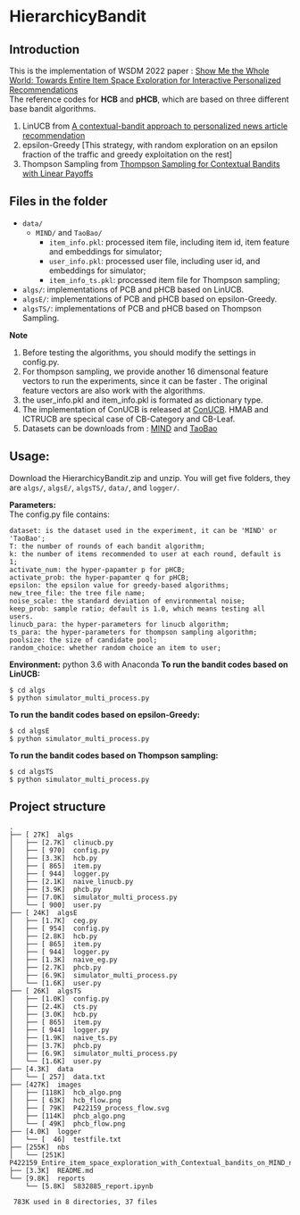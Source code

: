 # HierarchicyBandit   

## Introduction  
This is the implementation of WSDM 2022 paper : [Show Me the Whole World: Towards Entire Item Space Exploration for Interactive Personalized Recommendations](https://arxiv.org/abs/2110.09905)  
The reference codes for **HCB** and **pHCB**, which are based on three different base bandit algorithms. 
1. LinUCB from [A contextual-bandit approach to personalized news article recommendation](https://dl.acm.org/doi/10.1145/1772690.1772758)  
2. epsilon-Greedy [This strategy, with random exploration on an  epsilon fraction of the traffic and greedy exploitation on the rest]
3. Thompson Sampling from [Thompson Sampling for Contextual Bandits with Linear Payoffs
](http://proceedings.mlr.press/v28/agrawal13.pdf)  

## Files in the folder

- `data/`
  - `MIND/` and `TaoBao/`
     - `item_info.pkl`: processed item file, including item id, item feature and embeddings for simulator;
     - `user_info.pkl`: processed user file, including user id, and embeddings for simulator;
     - `item_info_ts.pkl`:  processed item file for Thompson sampling;
- `algs/`: implementations of PCB and pHCB based on LinUCB.
- `algsE/`:  implementations of PCB and pHCB based on epsilon-Greedy.
- `algsTS/`:  implementations of PCB and pHCB based on Thompson Sampling.   

**Note**
1. Before testing the algorithms, you should modify the settings in config.py. 
2. For thompson sampling, we provide another 16 dimensonal feature vectors to run the experiments, since it can be faster . The original feature vectors are also work with the algorithms.
3. the user_info.pkl and item_info.pkl is formated as dictionary type. 
4. The implementation of ConUCB is released at [ConUCB](https://github.com/Xiaoyinggit/ConUCB). HMAB and ICTRUCB are specical case of CB-Category and CB-Leaf.
5. Datasets can be downloads from : [MIND](https://drive.google.com/file/d/1CBgLI9qgRaKo6ZpAMq1fc3MPjpQtDdkP/view?usp=sharing) and [TaoBao](https://drive.google.com/file/d/1uWPBIHl_dkr089kCwrn0kWXFLxBR88ek/view?usp=sharing)

## Usage:  
Download the HierarchicyBandit.zip and unzip.  You will get five folders, they are `algs/`, `algsE/`, `algsTS/`, `data/`, and `logger/`.   

**Parameters:**  
The config.py file contains:
```
dataset: is the dataset used in the experiment, it can be 'MIND' or 'TaoBao';  
T: the number of rounds of each bandit algorithm;  
k: the number of items recommended to user at each round, default is 1;  
activate_num: the hyper-papamter p for pHCB;  
activate_prob: the hyper-papamter q for pHCB;  
epsilon: the epsilon value for greedy-based algorithms;  
new_tree_file: the tree file name;  
noise_scale: the standard deviation of environmental noise;  
keep_prob: sample ratio; default is 1.0, which means testing all users.
linucb_para: the hyper-parameters for linucb algorithm;
ts_para: the hyper-parameters for thompson sampling algorithm;
poolsize: the size of candidate pool;
random_choice: whether random choice an item to user;   
```   
**Environment:** python 3.6 with Anaconda
**To run the bandit codes based on LinUCB:**  
```
$ cd algs
$ python simulator_multi_process.py
```  
**To run the bandit codes based on epsilon-Greedy:**  
```
$ cd algsE
$ python simulator_multi_process.py
``` 
**To run the bandit codes based on Thompson sampling:**  
```
$ cd algsTS
$ python simulator_multi_process.py
``` 

## Project structure
```
.
├── [ 27K]  algs
│   ├── [2.7K]  clinucb.py
│   ├── [ 970]  config.py
│   ├── [3.3K]  hcb.py
│   ├── [ 865]  item.py
│   ├── [ 944]  logger.py
│   ├── [2.1K]  naive_linucb.py
│   ├── [3.9K]  phcb.py
│   ├── [7.0K]  simulator_multi_process.py
│   └── [ 900]  user.py
├── [ 24K]  algsE
│   ├── [1.7K]  ceg.py
│   ├── [ 954]  config.py
│   ├── [2.8K]  hcb.py
│   ├── [ 865]  item.py
│   ├── [ 944]  logger.py
│   ├── [1.3K]  naive_eg.py
│   ├── [2.7K]  phcb.py
│   ├── [6.9K]  simulator_multi_process.py
│   └── [1.6K]  user.py
├── [ 26K]  algsTS
│   ├── [1.0K]  config.py
│   ├── [2.4K]  cts.py
│   ├── [3.0K]  hcb.py
│   ├── [ 865]  item.py
│   ├── [ 944]  logger.py
│   ├── [1.9K]  naive_ts.py
│   ├── [3.7K]  phcb.py
│   ├── [6.9K]  simulator_multi_process.py
│   └── [1.6K]  user.py
├── [4.3K]  data
│   └── [ 257]  data.txt
├── [427K]  images
│   ├── [118K]  hcb_algo.png
│   ├── [ 63K]  hcb_flow.png
│   ├── [ 79K]  P422159_process_flow.svg
│   ├── [114K]  phcb_algo.png
│   └── [ 49K]  phcb_flow.png
├── [4.0K]  logger
│   └── [  46]  testfile.txt
├── [255K]  nbs
│   └── [251K]  P422159_Entire_item_space_exploration_with_Contextual_bandits_on_MIND_news_dataset.ipynb
├── [3.3K]  README.md
└── [9.8K]  reports
    └── [5.8K]  S832885_report.ipynb

 783K used in 8 directories, 37 files
```
